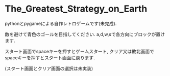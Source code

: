 # The_Greatest_Strategy_on_Earth

pythonとpygameによる自作レトロゲームです(未完成).

敵を避けて青色のゴールを目指してください. a,d,w,sで各方向にブロックが置けます.

スタート画面でspaceキーを押すとゲームスタート, クリア又は敗北画面でspaceキーを押すとスタート画面に戻ります.

(スタート画面とクリア画面の選択は未実装)
